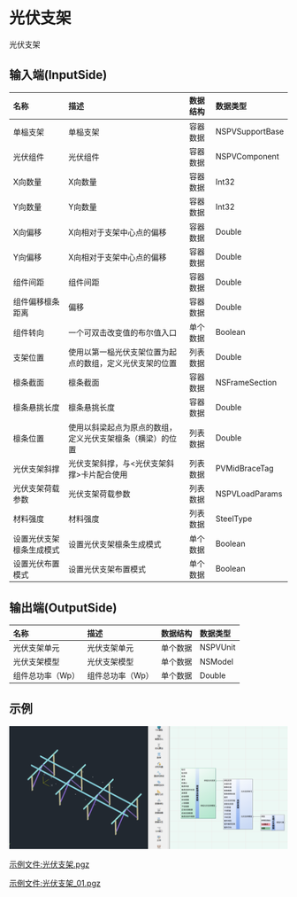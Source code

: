 # 光伏支架

光伏支架

## 输入端(InputSide)

|名称|描述|数据结构|数据类型|
|:--|:--|:--|:--|
|单榀支架|单榀支架|容器数据|NSPVSupportBase
|光伏组件|光伏组件|容器数据|NSPVComponent
|X向数量|X向数量|容器数据|Int32
|Y向数量|Y向数量|容器数据|Int32
|X向偏移|X向相对于支架中心点的偏移|容器数据|Double
|Y向偏移|X向相对于支架中心点的偏移|容器数据|Double
|组件间距|组件间距|容器数据|Double
|组件偏移檩条距离|偏移|容器数据|Double
|组件转向|一个可双击改变值的布尔值入口|单个数据|Boolean
|支架位置|使用以第一榀光伏支架位置为起点的数组，定义光伏支架的位置|列表数据|Double
|檩条截面|檩条截面|容器数据|NSFrameSection
|檩条悬挑长度|檩条悬挑长度|容器数据|Double
|檩条位置|使用以斜梁起点为原点的数组，定义光伏支架檩条（横梁）的位置|列表数据|Double
|光伏支架斜撑|光伏支架斜撑，与<光伏支架斜撑>卡片配合使用|列表数据|PVMidBraceTag
|光伏支架荷载参数|光伏支架荷载参数|列表数据|NSPVLoadParams
|材料强度|材料强度|列表数据|SteelType
|设置光伏支架檩条生成模式| 设置光伏支架檩条生成模式|单个数据|Boolean
|设置光伏布置模式| 设置光伏支架布置模式|单个数据|Boolean

## 输出端(OutputSide)

|名称|描述|数据结构|数据类型|
|:--|:--|:--|:--|
|光伏支架单元|光伏支架单元|单个数据|NSPVUnit
|光伏支架模型|光伏支架模型|单个数据|NSModel
|组件总功率（Wp）|组件总功率（Wp）|单个数据|Double

## 示例

![示例文件:双桩双立柱支架_光伏支架_01.png](../file/双桩双立柱支架_光伏支架_01.png)

[示例文件:光伏支架.pgz](../file/光伏支架.pgz)

[示例文件:光伏支架_01.pgz](../file/光伏支架_01.pgz)

